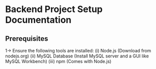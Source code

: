 # Backend Project Setup Documentation
## Prerequisites
1-> Ensure the following tools are installed:
(i)  Node.js (Download from nodejs.org)
(ii) MySQL Database (Install MySQL server and a GUI like MySQL Workbench)
(iii) npm (Comes with Node.js)
